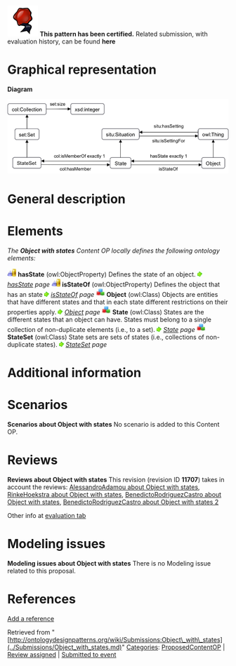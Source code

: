 [![](../images/thumb/b/b5/Certified.png/70px-Certified.png)](../Image/Certified.png.md "Certified.png") __This pattern has been certified.__
Related submission, with evaluation history, can be found __here__





#  Graphical representation


__Diagram__




[![Image:ObjectWithStatesODP.png](../images/1/11/ObjectWithStatesODP.png)](../Image/ObjectWithStatesODP.png.md "Image:ObjectWithStatesODP.png")




#  General description


  




#  Elements


_The __Object with states__ Content OP locally defines the following ontology elements:_



[![ObjectProperty](../images/thumb/c/c3/ObjectProperty.gif/20px-ObjectProperty.gif)](../Image/ObjectProperty.gif.md "ObjectProperty") __hasState__ (owl:ObjectProperty) Defines the state of an object. 
 [![](../images/thumb/8/87/ArrowRight.gif/11px-ArrowRight.gif)](../Image/ArrowRight.gif.md "ArrowRight.gif") _[hasState](../Submissions/Object_with_states/hasState.md "Submissions:Object with states/hasState") page_
[![ObjectProperty](../images/thumb/c/c3/ObjectProperty.gif/20px-ObjectProperty.gif)](../Image/ObjectProperty.gif.md "ObjectProperty") __isStateOf__ (owl:ObjectProperty) Defines the object that has an state 
 [![](../images/thumb/8/87/ArrowRight.gif/11px-ArrowRight.gif)](../Image/ArrowRight.gif.md "ArrowRight.gif") _[isStateOf](../Submissions/Object_with_states/isStateOf.md "Submissions:Object with states/isStateOf") page_
[![Class](../images/thumb/2/27/Class.gif/20px-Class.gif)](../Image/Class.gif.md "Class") __Object__ (owl:Class) Objects are entities that have different states and that in each state different restrictions on their properties apply. 
 [![](../images/thumb/8/87/ArrowRight.gif/11px-ArrowRight.gif)](../Image/ArrowRight.gif.md "ArrowRight.gif") _[Object](../Submissions/Object_with_states/Object.md "Submissions:Object with states/Object") page_
[![Class](../images/thumb/2/27/Class.gif/20px-Class.gif)](../Image/Class.gif.md "Class") __State__ (owl:Class) States are the different states that an object can have. States must belong to a single collection of non-duplicate elements (i.e., to a set). 
 [![](../images/thumb/8/87/ArrowRight.gif/11px-ArrowRight.gif)](../Image/ArrowRight.gif.md "ArrowRight.gif") _[State](../Submissions/Object_with_states/State.md "Submissions:Object with states/State") page_
[![Class](../images/thumb/2/27/Class.gif/20px-Class.gif)](../Image/Class.gif.md "Class") __StateSet__ (owl:Class) State sets are sets of states (i.e., collections of non-duplicate states). 
 [![](../images/thumb/8/87/ArrowRight.gif/11px-ArrowRight.gif)](../Image/ArrowRight.gif.md "ArrowRight.gif") _[StateSet](../Submissions/Object_with_states/StateSet.md "Submissions:Object with states/StateSet") page_
  



  




#  Additional information


#  Scenarios



__Scenarios about Object with states__
No scenario is added to this Content OP.




#  Reviews



__Reviews about Object with states__
This revision (revision ID __11707__) takes in account the reviews: [AlessandroAdamou about Object with states](../Reviews/AlessandroAdamou_about_Object_with_states.md "Reviews:AlessandroAdamou about Object with states"), [RinkeHoekstra about Object with states](../Reviews/RinkeHoekstra_about_Object_with_states.md "Reviews:RinkeHoekstra about Object with states"), [BenedictoRodriguezCastro about Object with states](../Reviews/BenedictoRodriguezCastro_about_Object_with_states.md "Reviews:BenedictoRodriguezCastro about Object with states"), [BenedictoRodriguezCastro about Object with states 2](../Reviews/BenedictoRodriguezCastro_about_Object_with_states_2.md "Reviews:BenedictoRodriguezCastro about Object with states 2")


Other info at [evaluation tab](http://ontologydesignpatterns.org/wiki/index.php?title=Submissions:Object_with_states&action=evaluation "http://ontologydesignpatterns.org/wiki/index.php?title=Submissions:Object_with_states&action=evaluation")




  




#  Modeling issues



__Modeling issues about Object with states__
There is no Modeling issue related to this proposal.




  




#  References


[Add a reference](index.php@title=Odp%253AAdd_reference&subject=Submissions%253AObject+with+states.html "http://ontologydesignpatterns.org/wiki/index.php?title=Odp:Add_reference&subject=Submissions%3AObject+with+states")


  






Retrieved from "[http://ontologydesignpatterns.org/wiki/Submissions:Object\_with\_states](../Submissions/Object_with_states.md)"
 [Categories](http://ontologydesignpatterns.org/wiki/Special:Categories "Special:Categories"): [ProposedContentOP](../Category/ProposedContentOP.md "Category:ProposedContentOP") | [Review assigned](../Category/Review_assigned.md "Category:Review assigned") | [Submitted to event](../Category/Submitted_to_event.md "Category:Submitted to event")
